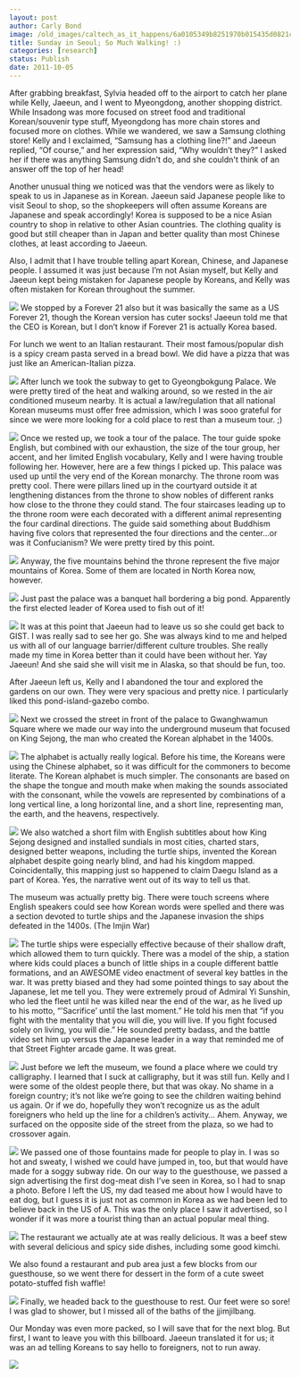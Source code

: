```yaml
---
layout: post
author: Carly Bond
image: /old_images/caltech_as_it_happens/6a0105349b8251970b015435d0821c970c.jpg
title: Sunday in Seoul; So Much Walking! :)
categories: [research]
status: Publish
date: 2011-10-05
---
```



After grabbing breakfast, Sylvia headed off to the airport to catch her plane while Kelly, Jaeeun, and I went to Myeongdong, another shopping district. While Insadong was more focused on street food and traditional Korean/souvenir type stuff, Myeongdong has more chain stores and focused more on clothes. While we wandered, we saw a Samsung clothing store! Kelly and I exclaimed, “Samsung has a clothing line?!” and Jaeeun replied, “Of course,” and her expression said, “Why wouldn’t they?” I asked her if there was anything Samsung didn't do, and she couldn't think of an answer off the top of her head!

Another unusual thing we noticed was that the vendors were as likely to speak to us in Japanese as in Korean. Jaeeun said Japanese people like to visit Seoul to shop, so the shopkeepers will often assume Koreans are Japanese and speak accordingly! Korea is supposed to be a nice Asian country to shop in relative to other Asian countries. The clothing quality is good but still cheaper than in Japan and better quality than most Chinese clothes, at least according to Jaeeun.

Also, I admit that I have trouble telling apart Korean, Chinese, and Japanese people. I assumed it was just because I’m not Asian myself, but Kelly and Jaeeun kept being mistaken for Japanese people by Koreans, and Kelly was often mistaken for Korean throughout the summer.


![](/old_images/caltech_as_it_happens/6a0105349b8251970b015435d08648970c.jpg)
We stopped by a Forever 21 also but it was basically the same as a US Forever 21, though the Korean version has cuter socks! Jaeeun told me that the CEO is Korean, but I don’t know if Forever 21 is actually Korea based.

For lunch we went to an Italian restaurant. Their most famous/popular dish is a spicy cream pasta served in a bread bowl. We did have a pizza that was just like an American-Italian pizza.


![](/old_images/caltech_as_it_happens/6a0105349b8251970b014e8bf0f6bd970d.jpg)
After lunch we took the subway to get to Gyeongbokgung Palace. We were pretty tired of the heat and walking around, so we rested in the air conditioned museum nearby. It is actual a law/regulation that all national Korean museums must offer free admission, which I was sooo grateful for since we were more looking for a cold place to rest than a museum tour. ;)

![](/old_images/caltech_as_it_happens/6a0105349b8251970b015435d09884970c.jpg)
Once we rested up, we took a tour of the palace. The tour guide spoke English, but combined with our exhaustion, the size of the tour group, her accent, and her limited English vocabulary, Kelly and I were having trouble following her. However, here are a few things I picked up. This palace was used up until the very end of the Korean monarchy. The throne room was pretty cool. There were pillars lined up in the courtyard outside it at lengthening distances from the throne to show nobles of different ranks how close to the throne they could stand. The four staircases leading up to the throne room were each decorated with a different animal representing the four cardinal directions. The guide said something about Buddhism having five colors that represented the four directions and the center…or was it Confucianism? We were pretty tired by this point.


![](/old_images/caltech_as_it_happens/6a0105349b8251970b015435d089b7970c.jpg)
Anyway, the five mountains behind the throne represent the five major mountains of Korea. Some of them are located in North Korea now, however.


![](/old_images/caltech_as_it_happens/6a0105349b8251970b014e8bf1080f970d.jpg)
Just past the palace was a banquet hall bordering a big pond. Apparently the first elected leader of Korea used to fish out of it!

![](/old_images/caltech_as_it_happens/6a0105349b8251970b015435d09af3970c.jpg)
It was at this point that Jaeeun had to leave us so she could get back to GIST. I was really sad to see her go. She was always kind to me and helped us with all of our language barrier/different culture troubles. She really made my time in Korea better than it could have been without her. Yay Jaeeun! And she said she will visit me in Alaska, so that should be fun, too.

After Jaeeun left us, Kelly and I abandoned the tour and explored the gardens on our own. They were very spacious and pretty nice. I particularly liked this pond-island-gazebo combo.


![](/old_images/caltech_as_it_happens/6a0105349b8251970b015435d09913970c.jpg)
Next we crossed the street in front of the palace to Gwanghwamun Square where we made our way into the underground museum that focused on King Sejong, the man who created the Korean alphabet in the 1400s. 

![](/old_images/caltech_as_it_happens/6a0105349b8251970b015435d09c0e970c.jpg)
The alphabet is actually really logical. Before his time, the Koreans were using the Chinese alphabet, so it was difficult for the commoners to become literate. The Korean alphabet is much simpler. The consonants are based on the shape the tongue and mouth make when making the sounds associated with the consonant, while the vowels are represented by combinations of a long vertical line, a long horizontal line, and a short line, representing man, the earth, and the heavens, respectively.


![](/old_images/caltech_as_it_happens/6a0105349b8251970b015391fd3091970b.jpg)
We also watched a short film with English subtitles about how King Sejong designed and installed sundials in most cities, charted stars, designed better weapons, including the turtle ships, invented the Korean alphabet despite going nearly blind, and had his kingdom mapped. Coincidentally, this mapping just so happened to claim Daegu Island as a part of Korea. Yes, the narrative went out of its way to tell us that.

The museum was actually pretty big. There were touch screens where English speakers could see how Korean words were spelled and there was a section devoted to turtle ships and the Japanese invasion the ships defeated in the 1400s. (The Imjin War)

![](/old_images/caltech_as_it_happens/6a0105349b8251970b015435d0a05d970c.jpg)
The turtle ships were especially effective because of their shallow draft, which allowed them to turn quickly. There was a model of the ship, a station where kids could places a bunch of little ships in a couple different battle formations, and an AWESOME video enactment of several key battles in the war. It was pretty biased and they had some pointed things to say about the Japanese, let me tell you. They were extremely proud of Admiral Yi Sunshin, who led the fleet until he was killed near the end of the war, as he lived up to his motto, “’Sacrifice’ until the last moment.” He told his men that “if you fight with the mentality that you will die, you will live. If you fight focused solely on living, you will die.” He sounded pretty badass, and the battle video set him up versus the Japanese leader in a way that reminded me of that Street Fighter arcade game. It was great.


![](/old_images/caltech_as_it_happens/6a0105349b8251970b015435d0a1ca970c.jpg)
Just before we left the museum, we found a place where we could try calligraphy. I learned that I suck at calligraphy, but it was still fun. Kelly and I were some of the oldest people there, but that was okay. No shame in a foreign country; it’s not like we’re going to see the children waiting behind us again. Or if we do, hopefully they won’t recognize us as the adult foreigners who held up the line for a children’s activity… Ahem. Anyway, we surfaced on the opposite side of the street from the plaza, so we had to crossover again.


![](/old_images/caltech_as_it_happens/6a0105349b8251970b015435d0a231970c.jpg)
We passed one of those fountains made for people to play in. I was so hot and sweaty, I wished we could have jumped in, too, but that would have made for a soggy subway ride. On our way to the guesthouse, we passed a sign advertising the first dog-meat dish I’ve seen in Korea, so I had to snap a photo. Before I left the US, my dad teased me about how I would have to eat dog, but I guess it is just not as common in Korea as we had been led to believe back in the US of A. This was the only place I saw it advertised, so I wonder if it was more a tourist thing than an actual popular meal thing.


![](/old_images/caltech_as_it_happens/6a0105349b8251970b015435d0a274970c.jpg)
The restaurant we actually ate at was really delicious. It was a beef stew with several delicious and spicy side dishes, including some good kimchi.

We also found a restaurant and pub area just a few blocks from our guesthouse, so we went there for dessert in the form of a cute sweet potato-stuffed fish waffle!

![](/old_images/caltech_as_it_happens/6a0105349b8251970b015435d0a42a970c.jpg)
Finally, we headed back to the guesthouse to rest. Our feet were so sore! I was glad to shower, but I missed all of the baths of the jjimjilbang.

Our Monday was even more packed, so I will save that for the next blog. But first, I want to leave you with this billboard. Jaeeun translated it for us; it was an ad telling Koreans to say hello to foreigners, not to run away.


![](/old_images/caltech_as_it_happens/6a0105349b8251970b014e8bf1184b970d.jpg)
